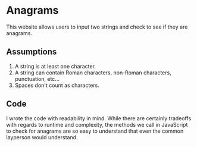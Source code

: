# Anagrams

This website allows users to input two strings and check to see if they are anagrams. 

## Assumptions
1. A string is at least one character. 
2. A string can contain Roman characters, non-Roman characters, punctuation, etc... 
3. Spaces don't count as characters. 

## Code
I wrote the code with readability in mind. While there are certainly 
tradeoffs with regards to runtime and complexity, the methods we call 
in JavaScript to check for anagrams are so easy to understand that even the
common layperson would understand.
